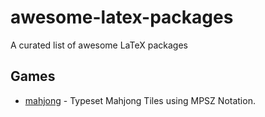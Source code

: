 # awesome-latex-packages
A curated list of awesome LaTeX packages


## Games
-   [mahjong](https://www.ctan.org/pkg/mahjong) - Typeset Mahjong Tiles using MPSZ Notation.
